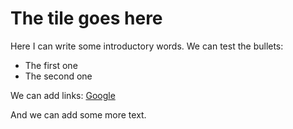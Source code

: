 # The tile goes here

Here I can write some introductory words. We can test the bullets:

* The first one
* The second one

We can add links: [Google](http://www.google.com)

And we can add some more text.